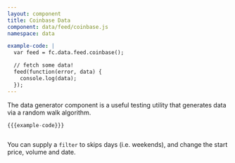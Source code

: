 ```yaml
---
layout: component
title: Coinbase Data
component: data/feed/coinbase.js
namespace: data

example-code: |
  var feed = fc.data.feed.coinbase();

  // fetch some data!
  feed(function(error, data) {
  	console.log(data);
  });
---
```


The data generator component is a useful testing utility that generates data via a random walk algorithm.

```js
{{{example-code}}}
```

<pre id="utilities_generator"></pre>
<script type="text/javascript">
(function() {
    {{{example-code}}}
    d3.select("#utilities_generator").html(JSON.stringify(data, null, 2));
}());
</script>

You can supply a `filter` to skips days (i.e. weekends), and change the start price, volume and date.
